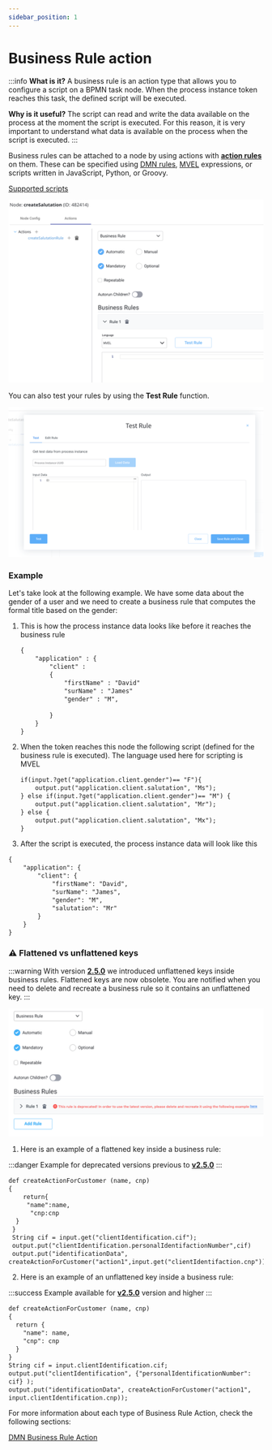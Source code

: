 ```yaml
---
sidebar_position: 1
---
```


# Business Rule action

:::info
**What is it?**  A business rule is an action type that allows you to configure a script on a BPMN task node. When the process instance token reaches this task, the defined script will be executed.

**Why is it useful?** The script can read and write the data available on the process at the moment the script is executed. For this reason, it is very important to understand what data is available on the process when the script is executed.
:::

Business rules can be attached to a node by using actions with [**action rules**](../../../actions.md#action-rules) on them. These can be specified using [DMN rules](dmn-business-rule-action.md), [MVEL](../../../../platform-overview/frameworks-and-standards/business-process-industry-standards/intro-to-mvel.md) expressions, or scripts written in JavaScript, Python, or Groovy.

[Supported scripts](../../../supported-scripts)

![Business rule action](./img/business_rule_action.png)


You can also test your rules by using the **Test Rule** function.

![](./img/test_rule_function.png)

### Example

Let's take look at the following example. We have some data about the gender of a user and we need to create a business rule that computes the formal title based on the gender:

1.  This is how the process instance data looks like before it reaches the business rule

    ```
    {
        "application" : {
            "client" : 
            {
                "firstName" : "David"
                "surName" : "James"
                "gender" : "M",
                
            }
        }
    }
    ```
2.  When the token reaches this node the following script (defined for the business rule is executed). The language used here for scripting is MVEL

    ```
    if(input.?get("application.client.gender")== "F"){
        output.put("application.client.salutation", "Ms");
    } else if(input.?get("application.client.gender")== "M") {
        output.put("application.client.salutation", "Mr");
    } else {
        output.put("application.client.salutation", "Mx");
    }
    ```
3. After the script is executed, the process instance data will look like this

```
{
    "application": {
        "client": {
            "firstName": "David",
            "surName": "James",
            "gender": "M",
            "salutation": "Mr"
        }
    }
}
```

### :warning: Flattened vs unflattened keys

:::warning
With version [**2.5.0**](/release-notes/v2.5.0-april-2022) we introduced unflattened keys inside business rules. Flattened keys are now obsolete. You are notified when you need to delete and recreate a business rule so it contains an unflattened key.
:::

![Obsolete business rule](./img/obsolete_business_rule.png)

1. Here is an example of a flattened key inside a business rule:

:::danger
Example for deprecated versions previous to [**v2.5.0**](/release-notes/v2.5.0-april-2022)
:::

```
def createActionForCustomer (name, cnp)
{
    return{
     "name":name,
      "cnp:cnp
  }
 }
 String cif = input.get("clientIdentification.cif");
 output.put("clientIdentification.personalIdentifactionNumber",cif)
 output.put("identificationData", createActionForCustomer("action1",input.get("clientIdentifaction.cnp")));
```

2. Here is an example of an unflattened key inside a business rule:

:::success
Example available for [**v2.5.0**](/release-notes/v2.5.0-april-2022) version and higher
:::

```
def createActionForCustomer (name, cnp)
{
  return {
    "name": name,
    "cnp": cnp
  }
}
String cif = input.clientIdentification.cif;
output.put("clientIdentification", {"personalIdentificationNumber": cif} );
output.put("identificationData", createActionForCustomer("action1", input.clientIdentification.cnp));
```

For more information about each type of Business Rule Action, check the following sections:

[DMN Business Rule Action](dmn-business-rule-action.md)